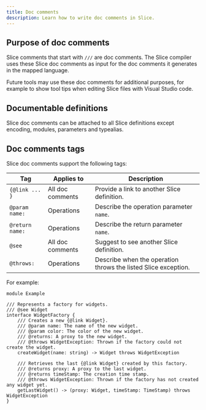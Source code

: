 ```yaml
---
title: Doc comments
description: Learn how to write doc comments in Slice.
---
```


## Purpose of doc comments

Slice comments that start with `///` are doc comments. The Slice compiler uses these Slice doc comments as input for the
doc comments it generates in the mapped language.

Future tools may use these doc comments for additional purposes, for example to show tool tips when editing Slice files
with Visual Studio code.

## Documentable definitions

Slice doc comments can be attached to all Slice definitions except encoding, modules, parameters and typealias.

## Doc comments tags

Slice doc comments support the following tags:

| Tag                           | Applies to       | Description                                                    |
|-------------------------------|----------------- |----------------------------------------------------------------|
| `{@link ... }`                | All doc comments | Provide a link to another Slice definition.                    |
| `@param name:`                | Operations       | Describe the operation parameter `name`.                       |
| `@return name:`               | Operations       | Describe the return parameter `name`.                          |
| `@see`                        | All doc comments | Suggest to see another Slice definition.                       |
| `@throws:`                    | Operations       | Describe when the operation throws the listed Slice exception. |

For example:

```slice
module Example

/// Represents a factory for widgets.
/// @see Widget
interface WidgetFactory {
    /// Creates a new {@link Widget}.
    /// @param name: The name of the new widget.
    /// @param color: The color of the new widget.
    /// @returns: A proxy to the new widget.
    /// @throws WidgetException: Thrown if the factory could not create the widget.
    createWidget(name: string) -> Widget throws WidgetException

    /// Retrieves the last {@link Widget} created by this factory.
    /// @returns proxy: A proxy to the last widget.
    /// @returns timeStamp: The creation time stamp.
    /// @throws WidgetException: Thrown if the factory has not created any widget yet.
    getLastWidget() -> (proxy: Widget, timeStamp: TimeStamp) throws WidgetException
}
```
